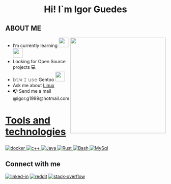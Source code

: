 
<h1 align ="center">Hi! I`m Igor Guedes</h1>
<div align = "left" width = 50%>
<h2>ABOUT ME </h2>
<ul>
<img align="right" width="300" src="https://i2.wp.com/allhtaccess.info/wp-content/uploads/2018/03/programming.gif?fit=1281%2C716&ssl=1" /> 

 <li>I’m currently learning <a href="https://developer.salesforce.com/" target="_blank"> <img src="https://cdn.jsdelivr.net/gh/devicons/devicon/icons/salesforce/salesforce-original.svg" width="30" height="30"/> </a>
 <a href="https://www.java.com" target="_blank"> <img src="https://cdn.jsdelivr.net/gh/devicons/devicon/icons/java/java-original-wordmark.svg" width="30" height="30"/> </a>
 </li>

 <li>Looking for Open Source projects 💻</li>

 <li>𝚋𝚝𝚠 𝙸 𝚞𝚜𝚎 Gentoo <a href="https://www.gentoo.org" target="_blank"><img src="https://cdn.jsdelivr.net/gh/devicons/devicon/icons/gentoo/gentoo-plain-wordmark.svg" width="30" height="30" /></li></a>

 <li>Ask me about <a href ="https://www.linux.org" target = "_blank">Linux</a> </li>

 <li>📭 Send me a mail @igor.g1999@hotmail.com</li>
<ul>
</div>

<h2 style="font-size:30px" align ="left" width = 100%><u>Tools and technologies</u></h2>
 
  <a href="https://docs.docker.com/" target="_blank"> 
 <img src="https://img.shields.io/badge/Docker-2496ED?style=for-the-badge&logo=docker&logoColor=white"  alt="docker" /> </a> 
 
  <a href="https://docs.microsoft.com/pt-br/cpp/cpp/?view=msvc-170" target="_blank"> 
 <img src="https://img.shields.io/badge/C%2B%2B-00599C?style=for-the-badge&logo=c%2B%2B&logoColor=white" alt="c++" /> </a> 
 
   <a href="https://www.java.com/" target="_blank"> 
 <img src="https://img.shields.io/badge/Java-ED8B00?style=for-the-badge&logo=java&logoColor=white" alt="Java" /> </a> 
 
  <a href="https://www.rust-lang.org/learn" target="_blank">
 <img src="https://img.shields.io/badge/Rust-000000?style=for-the-badge&logo=rust&logoColor=white"alt="Rust"/> </a> 
  
  <a href="https://devdocs.io/bash/" target="_blank"> 
 <img src="https://img.shields.io/badge/Shell_Script-121011?style=for-the-badge&logo=gnu-bash&logoColor=white" alt="Bash" /> </a> 
 
  <a href="https://www.mysql.com/" target="_blank"> 
 <img src="https://img.shields.io/badge/MySQL-00000F?style=for-the-badge&logo=mysql&logoColor=white" alt="MySql" /> </a> 
</p>

<div>
<h2>Connect with me </h2>

[<img align="top" alt="linked-in" src="https://img.shields.io/badge/linkedin-%230077B5.svg?&style=for-the-badge&logo=linkedin&logoColor=white" />](https://www.linkedin.com/in/igor-guedes-93632a193/) 
[<img align="top" alt="reddit" src="https://img.shields.io/badge/Reddit-FF4500?style=for-the-badge&logo=reddit&logoColor=white"/>](https://www.reddit.com/user/igorcguedes)
[<img align="top" alt="stack-overflow" src="https://img.shields.io/badge/stack%20overflow-FE7A16?logo=stack-overflow&logoColor=white&style=for-the-badge" />](https://pt.stackoverflow.com/users/268151/igor-guedes)
          
</div>
  
